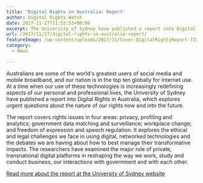 ```yaml
---
title: 'Digital Rights in Australia: Report'
author: Digital Rights Watch
date: 2017-11-27T11:53:53+00:00
excerpt: The University of Sydney have published a report into Digital Rights in Australia, which explores urgent questions about the nature of our rights now and into the future.
url: /2017/11/27/digital-rights-in-australia-report/
featureImage: /wp-content/uploads/2017/11/Cover-DigitalRightsReport-723x1024-1.jpg
category:
  - News

---
```

Australians are some of the world's greatest users of social media and mobile broadband, and our nation is in the top ten globally for internet use. At a time when our use of these technologies is increasingly redefining aspects of our personal and professional lives, the University of Sydney have published a report into Digital Rights in Australia, which explores urgent questions about the nature of our rights now and into the future.

The report covers rights issues in four areas: privacy, profiling and analytics; government data matching and surveillance; workplace change; and freedom of expression and speech regulation. It explores the ethical and legal challenges we face in using digital, networked technologies and the debates we are having about how to best manage their transformative impacts. The researchers have examined the major role of private, transnational digital platforms in reshaping the way we work, study and conduct business, our interactions with government and with each other.

[Read more about the report at the University of Sydney website][1]

 [1]: http://digitalrightsusyd.net/research/digital-rights-in-australia-report/
